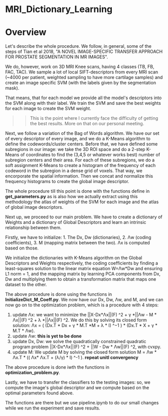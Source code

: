 # MRI_Dictionary_Learning

# Overview

Let's describe the whole procedure. We follow, in general, some of the steps of Tian et al 2018, "A NOVEL IMAGE-SPECIFIC TRANSFER APPROACH FOR PROSTATE SEGMENTATION IN MR IMAGES".

We do, however, work on 3D MRI Knee scans, having 4 classes (TB, FB, FAC, TAC). We sample a lot of local SIFT-descriptors from every MRI scan (~4000 per patient, weighted sampling to have more cartilage samples) and create an image specific SVM (with the labels given by the segmentation mask).

That means, that for each model we provide all the model's descriptors into the SVM along with their label. We train the SVM and save the best weights for each image to create the SVM weight. 
>>This is the point where I currently face the difficulty of getting the best results. More on that on our personal meeting.

Next, we follow a variation of the Bag of Words algorithm. We have our set of every descriptor of every image, and we do a K-Means algorithm to define the codewords/cluster centers. 
Before that, we have defined some subregions in our image: we take the 3D ROI space and do a 2-step K-Means of coordinates to find
the (3,4,5 or whatever works best) number of subregion centers and their area.
For each of these subregions, we do a soft assignment K-Means to create a histogram of the frequency of each codeword in the subregion in a dense grid of voxels. That way, we encorporate the spatial information.
Then we concat and normalize this frequency histograms to create the global image descriptor.

The whole procedure till this point is done with the functions define in **get_parameters.py** as is also how we actually extract using this methodology the atlas of weights of the SVM for each image and the atlas of global image descriptors.


 
Next up, we proceed to our main problem.
We have to create a dictionary of Weights and a dictionary of Global Descriptors and learn an intrinsic relationship between them.

Firstly, we have to initialize: 1. The Dx, Dw (dictionaries), 2. Λw (coding coefficients), 3. M (mapping matrix between the two).
Λx is computed based on those.

We initialize the dictionaries with K-Means algorithm on the Global Descriptors and Weights respectively, the coding coefficients 
by finding a least-squares solution to the linear matrix equation W=Λw*Dw and ensuring L1 norm = 1, and the mapping matrix by learning PCA components from Dx, Dw and multiplying them to obtain a transformation matrix that maps one dataset to the other.

The above procedure is done using the functions in **InitializeDict_M_Coeff.py**. 
We now have our Dx, Dw, Λw, and M, and we can now go on to the optimization problem, which is a procedure with 4 steps:
1. update Λx: we want to minimize the ||X-Dx*Λx||(F) ^2 + γ *||Λw - M * Λx||(F) ^2 + λ *||Λx||(F) ^2.
              We do this by solving its closed form solution: Λx = ( (Dx.T * Dx + γ * M.T *M + λ * I) ^−1 ) * (Dx.T * X + γ * M.T * Λw).
2. update Λw: **this is yet to be done**
3. update Dx, Dw: we solve the quadratically constrained quadratic program problem ||X-Dx*Λx||(F) ^2 + ||W - Dw * Λw||(F) ^2, with cvxpy.
4. update M: We update M by solving the closed form solution M = Λw * Λx.T *  (( Λx* Λx.T + (λ/γ) * Ι) ^-1 ).
**repeat unitl convergency**

The above procedure is done iwth the functions in **optimization_problem.py**.

Lastly, we have to transfer the classifiers to the testing images: so, we compute the image's global descriptor and we compute based on the optimal parameters found above.





The functions are there but we use pipeline.ipynb to do our small changes while we run the experiment and save results.
